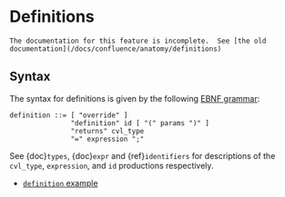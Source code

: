 Definitions
===========

```{todo}
The documentation for this feature is incomplete.  See [the old documentation](/docs/confluence/anatomy/definitions)
```

Syntax
------

The syntax for definitions is given by the following [EBNF grammar](syntax):

```
definition ::= [ "override" ]
               "definition" id [ "(" params ")" ]
               "returns" cvl_type
               "=" expression ";"
```

See {doc}`types`, {doc}`expr` and {ref}`identifiers` for descriptions of
the `cvl_type`, `expression`, and `id` productions respectively.

- [`definition` example](https://github.com/Certora/Examples/blob/be09cf32c55e39f5f5aa8cba1431f9e519b52365/CVLByExample/import/certora/specs/base.spec#L22)